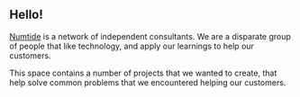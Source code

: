 ## Hello!

<a href="https://numtide.com">Numtide</a> is a network of independent consultants. We are a disparate group
of people that like technology, and apply our learnings to help our customers.

This space contains a number of projects that we wanted to create, that help
solve common problems that we encountered helping our customers.
